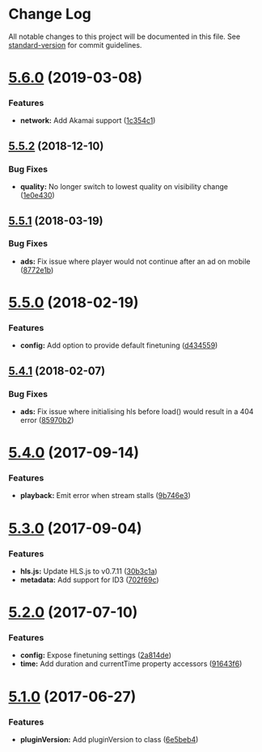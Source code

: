 # Change Log

All notable changes to this project will be documented in this file. See [standard-version](https://github.com/conventional-changelog/standard-version) for commit guidelines.

<a name="5.6.0"></a>
# [5.6.0](https://github.com/meisterplayer/media-hls/compare/v5.5.2...v5.6.0) (2019-03-08)


### Features

* **network:** Add Akamai support ([1c354c1](https://github.com/meisterplayer/media-hls/commit/1c354c1))



<a name="5.5.2"></a>
## [5.5.2](https://github.com/meisterplayer/media-hls/compare/v5.5.1...v5.5.2) (2018-12-10)


### Bug Fixes

* **quality:** No longer switch to lowest quality on visibility change ([1e0e430](https://github.com/meisterplayer/media-hls/commit/1e0e430))



<a name="5.5.1"></a>
## [5.5.1](https://github.com/meisterplayer/media-hls/compare/v5.5.0...v5.5.1) (2018-03-19)


### Bug Fixes

* **ads:** Fix issue where player would not continue after an ad on mobile ([8772e1b](https://github.com/meisterplayer/media-hls/commit/8772e1b))



<a name="5.5.0"></a>
# [5.5.0](https://github.com/meisterplayer/media-hls/compare/v5.4.1...v5.5.0) (2018-02-19)


### Features

* **config:** Add option to provide default finetuning ([d434559](https://github.com/meisterplayer/media-hls/commit/d434559))



<a name="5.4.1"></a>
## [5.4.1](https://github.com/meisterplayer/media-hls/compare/v5.4.0...v5.4.1) (2018-02-07)


### Bug Fixes

* **ads:** Fix issue where initialising hls before load() would result in a 404 error ([85970b2](https://github.com/meisterplayer/media-hls/commit/85970b2))



<a name="5.4.0"></a>
# [5.4.0](https://github.com/meisterplayer/media-hls/compare/v5.3.0...v5.4.0) (2017-09-14)


### Features

* **playback:** Emit error when stream stalls ([9b746e3](https://github.com/meisterplayer/media-hls/commit/9b746e3))



<a name="5.3.0"></a>
# [5.3.0](https://github.com/meisterplayer/media-hls/compare/v5.2.0...v5.3.0) (2017-09-04)


### Features

* **hls.js:** Update HLS.js to v0.7.11 ([30b3c1a](https://github.com/meisterplayer/media-hls/commit/30b3c1a))
* **metadata:** Add support for ID3 ([702f69c](https://github.com/meisterplayer/media-hls/commit/702f69c))



<a name="5.2.0"></a>
# [5.2.0](https://github.com/meisterplayer/media-hls/compare/v5.1.0...v5.2.0) (2017-07-10)


### Features

* **config:** Expose finetuning settings ([2a814de](https://github.com/meisterplayer/media-hls/commit/2a814de))
* **time:** Add duration and currentTime property accessors ([91643f6](https://github.com/meisterplayer/media-hls/commit/91643f6))



<a name="5.1.0"></a>
# [5.1.0](https://github.com/meisterplayer/media-hls/compare/v5.0.2...v5.1.0) (2017-06-27)


### Features

* **pluginVersion:** Add pluginVersion to class ([6e5beb4](https://github.com/meisterplayer/media-hls/commit/6e5beb4))
